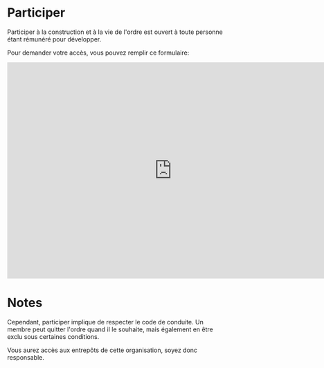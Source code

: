 # Participer

Participer à la construction et à la vie de l'ordre est ouvert à toute personne étant rémunéré pour développer.


Pour demander votre accès, vous pouvez remplir ce formulaire:

<iframe src="https://docs.google.com/forms/d/1vcOYyt4aTG3NnTcWoEsyaIRjBG9oSS5wVDGFwoBTWK0/viewform?embedded=true" width="760" height="500" frameborder="0" marginheight="0" marginwidth="0">Chargement en cours...</iframe>

# Notes

Cependant, participer implique de respecter le code de conduite. Un membre peut quitter l'ordre quand il le souhaite, mais également en être exclu sous certaines conditions.

Vous aurez accès aux entrepôts de cette organisation, soyez donc responsable.
